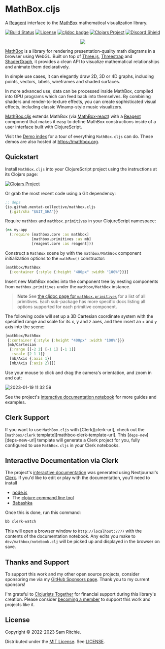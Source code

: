 # MathBox.cljs

A [Reagent][reagent-url] interface to the [MathBox][mathbox-url] mathematical
visualization library.

[![Build Status][build-status]][build-status-url]
[![License][license]][license-url]
[![cljdoc badge][cljdoc]][cljdoc-url]
[![Clojars Project][clojars]][clojars-url]
[![Discord Shield][discord]][discord-url]

<p align="center">
  <img src=http://acko.net/files/mathbox2/cover1.jpg>
</p>

[MathBox][mathbox-url] is a library for rendering presentation-quality math
diagrams in a browser using WebGL. Built on top of [Three.js][threejs-url],
[Threestrap](https://github.com/unconed/threestrap) and
[ShaderGraph](https://github.com/unconed/shadergraph), it provides a clean API
to visualize mathematical relationships and animate them declaratively.

In simple use cases, it can elegantly draw 2D, 3D or 4D graphs, including
points, vectors, labels, wireframes and shaded surfaces.

In more advanced use, data can be processed inside MathBox, compiled into GPU
programs which can feed back into themselves. By combining shaders and
render-to-texture effects, you can create sophisticated visual effects,
including classic Winamp-style music visualizers.

[MathBox.cljs][github-url] extends MathBox (via
[MathBox-react][mathbox-react-url]) with a [Reagent][reagent-url] component that
makes it easy to define MathBox constructions inside of a user interface built
with ClojureScript.

Visit the [Demo index][demo-index-url] for a tour of everything `MathBox.cljs`
can do. These demos are also hosted at https://mathbox.org.

## Quickstart

Install `MathBox.cljs` into your ClojureScript project using the instructions at
its Clojars page:

[![Clojars Project][clojars]][clojars-url]

Or grab the most recent code using a Git dependency:

```clj
;; deps
{io.github.mentat-collective/mathbox.cljs
  {:git/sha "$GIT_SHA"}}
```

Require `mathbox` and `mathbox.primitives` in your ClojureScript namespace:

```clj
(ns my-app
  (:require [mathbox.core :as mathbox]
            [mathbox.primitives :as mb]
            [reagent.core :as reagent]))
```

Construct a `MathBox` scene by with the `mathbox/MathBox` component
initialization options to the `mathBox()` constructor:

```clj
[mathbox/MathBox
  {:container {:style {:height "400px" :width "100%"}}}]
```

Insert new MathBox nodes into the component tree by nesting components from
`mathbox.primitives` under the `mathbox/MathBox` instance.

> **Note** See [the cljdoc page for
> `mathbox.primitives`](https://cljdoc.org/d/org.mentat/mathbox.cljs/CURRENT/api/mathbox.primitives)
> for a list of all primitives. Each sub-package has more specific docs listing
> all options supported for each primitive component.

The following code will set up a 3D Cartesian coordinate system with the
specified range and scale for its x, y and z axes, and then insert an `x` and
`y` axis into the scene:

```clj
[mathbox/MathBox
 {:container {:style {:height "400px" :width "100%"}}}
 [mb/Cartesian
  {:range [[-2 2] [-1 1] [-1 1]]
   :scale [2 1 1]}
  [mb/Axis {:axis 1}]
  [mb/Axis {:axis 2}]]]
```

Use your mouse to click and drag the camera's orientation, and zoom in and out:

![2023-01-19 11 32
59](https://user-images.githubusercontent.com/69635/213530497-22cdf2c2-bea6-4ef4-beea-fbebf73c85d4.gif)

See the project's [interactive documentation notebook](https://mathbox.mentat.org)
for more guides and examples.

## Clerk Support

If you want to use `MathBox.cljs` with [Clerk][clerk-url], check out the
[`mathbox/clerk` template][mathbox-clerk-template-url]. This
[`deps-new`][deps-new-url] template will generate a Clerk project for you, fully
configured to use `MathBox.cljs` in your Clerk notebooks.

## Interactive Documentation via Clerk

The project's [interactive documentation](https://mathbox.mentat.org) was
generated using Nextjournal's [Clerk](https://github.com/nextjournal/clerk). If
you'd like to edit or play with the documentation, you'll need to install

- [node.js](https://nodejs.org/en/)
- The [clojure command line tool](https://clojure.org/guides/install_clojure)
- [Babashka](https://github.com/babashka/babashka#installation)

Once this is done, run this command:

```sh
bb clerk-watch
```

This will open a browser window to `http://localhost:7777` with the contents of
the documentation notebook. Any edits you make to `dev/mathbox/notebook.clj`
will be picked up and displayed in the browser on save.

## Thanks and Support

To support this work and my other open source projects, consider sponsoring me
via my [GitHub Sponsors page](https://github.com/sponsors/sritchie). Thank you
to my current sponsors!

I'm grateful to [Clojurists Together](https://www.clojuriststogether.org/) for
financial support during this library's creation. Please consider [becoming a
member](https://www.clojuriststogether.org/developers/) to support this work and
projects like it.

## License

Copyright © 2022-2023 Sam Ritchie.

Distributed under the [MIT License](LICENSE). See [LICENSE](LICENSE).

[build-status-url]: https://github.com/mentat-collective/mathbox.cljs/actions/workflows/kondo.yml
[build-status]: https://github.com/mentat-collective/mathbox.cljs/actions/workflows/kondo.yml/badge.svg?branch=main
[cljdoc-url]: https://cljdoc.org/d/org.mentat/mathbox.cljs/CURRENT
[cljdoc]: https://cljdoc.org/badge/org.mentat/mathbox.cljs
[clojars-url]: https://clojars.org/org.mentat/mathbox.cljs
[clojars]: https://img.shields.io/clojars/v/org.mentat/mathbox.cljs.svg
[discord-url]: https://discord.gg/hsRBqGEeQ4
[discord]: https://img.shields.io/discord/731131562002743336?style=flat&colorA=000000&colorB=000000&label=&logo=discord
[license-url]: LICENSE
[license]: https://img.shields.io/badge/license-MIT-brightgreen.svg
[mentat-slack-url]: https://clojurians.slack.com/archives/C041G9B1AAK
[github-url]: https://github.com/mentat-collective/mathbox.cljs
[threejs-url]: https://github.com/mrdoob/three.js
[mathbox-url]: https://github.com/unconed/mathbox
[reagent-url]: https://reagent-project.github.io/
[mathbox-react-url]: https://github.com/ChristopherChudzicki/mathbox-react
[demo-index-url]: https://mathbox.mentat.org/dev/mathbox/examples/index.html
